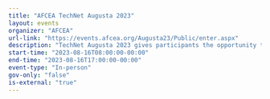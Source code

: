 ```yaml
---
title: "AFCEA TechNet Augusta 2023"
layout: events
organizer: "AFCEA"
url-link: "https://events.afcea.org/Augusta23/Public/enter.aspx"
description: "TechNet Augusta 2023 gives participants the opportunity to examine and explore the intricacies of the cyber domain. With assistance from the U.S. Army Cyber Center of Excellence and industry experts, the conference is designed to open the lines of communication and facilitate networking, education and problem solving. Leaders and operators also discuss procurement challenges the military, government and industry face during a time of uncertain budgets and runaway technology advances."
start-time: "2023-08-16T08:00:00-00:00"
end-time: "2023-08-16T17:00:00-00:00"
event-type: "In-person"
gov-only: "false"
is-external: "true"
---
```

